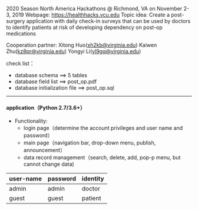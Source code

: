 2020 Season North America Hackathons @ Richmond, VA on November 2-3, 2019
Webpage: https://healthhacks.vcu.edu
Topic idea: Create a post-surgery application with daily check-in surveys that can be 
		  used by doctors to identify patients at risk of developing dependency on 
		  post-op medications


Cooperation partner: Xitong Huo(xh2kb@virginia.edu)
				 Kaiwen Zhu(kz8pr@virginia.edu)
				 Yongyi Li(yl9gq@virginia.edu)


check list：
- database schema ==> 5 tables 
- database field list ==> post_op.pdf
- database initialization file ==> post_op.sql
-----
#### application（Python 2.7/3.6+）
- Functionality:
  - login page（determine the account privileges and user name and password）
  - main page（navigation bar, drop-down menu, publish, announcement）
  - data record management（search, delete, add, pop-p menu, but cannot change data)


user-name | password | identity 
---|--- |--- 
admin| admin | doctor 
guest | guest | patient 
